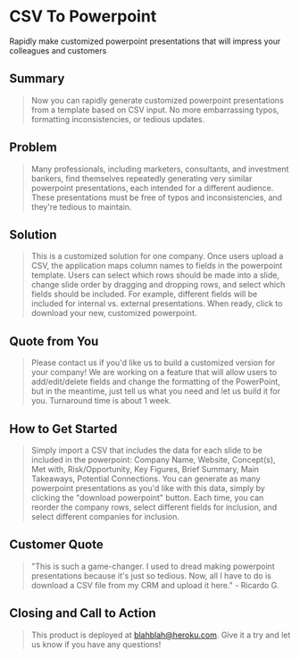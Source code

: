 # CSV To Powerpoint #
Rapidly make customized powerpoint presentations that will impress your colleagues and customers


<!-- 
> This material was originally posted [here](http://www.quora.com/What-is-Amazons-approach-to-product-development-and-product-management). It is reproduced here for posterities sake.

There is an approach called "working backwards" that is widely used at Amazon. They work backwards from the customer, rather than starting with an idea for a product and trying to bolt customers onto it. While working backwards can be applied to any specific product decision, using this approach is especially important when developing new products or features.

For new initiatives a product manager typically starts by writing an internal press release announcing the finished product. The target audience for the press release is the new/updated product's customers, which can be retail customers or internal users of a tool or technology. Internal press releases are centered around the customer problem, how current solutions (internal or external) fail, and how the new product will blow away existing solutions.

If the benefits listed don't sound very interesting or exciting to customers, then perhaps they're not (and shouldn't be built). Instead, the product manager should keep iterating on the press release until they've come up with benefits that actually sound like benefits. Iterating on a press release is a lot less expensive than iterating on the product itself (and quicker!).

If the press release is more than a page and a half, it is probably too long. Keep it simple. 3-4 sentences for most paragraphs. Cut out the fat. Don't make it into a spec. You can accompany the press release with a FAQ that answers all of the other business or execution questions so the press release can stay focused on what the customer gets. My rule of thumb is that if the press release is hard to write, then the product is probably going to suck. Keep working at it until the outline for each paragraph flows. 

Oh, and I also like to write press-releases in what I call "Oprah-speak" for mainstream consumer products. Imagine you're sitting on Oprah's couch and have just explained the product to her, and then you listen as she explains it to her audience. That's "Oprah-speak", not "Geek-speak".

Once the project moves into development, the press release can be used as a touchstone; a guiding light. The product team can ask themselves, "Are we building what is in the press release?" If they find they're spending time building things that aren't in the press release (overbuilding), they need to ask themselves why. This keeps product development focused on achieving the customer benefits and not building extraneous stuff that takes longer to build, takes resources to maintain, and doesn't provide real customer benefit (at least not enough to warrant inclusion in the press release).
 -->
 
## Summary ##
  > Now you can rapidly generate customized powerpoint presentations from a template based on CSV input. No more embarrassing typos, formatting inconsistencies, or tedious updates. 

## Problem ##
  > Many professionals, including marketers, consultants, and investment bankers, find themselves repeatedly generating very similar powerpoint presentations, each intended for a different audience. These presentations must be free of typos and inconsistencies, and they're tedious to maintain. 

## Solution ##
  > This is a customized solution for one company. Once users upload a CSV, the application maps column names to fields in the powerpoint template. Users can select which rows should be made into a slide, change slide order by dragging and dropping rows, and select which fields should be included. For example, different fields will be included for internal vs. external presentations. When ready, click to download your new, customized powerpoint.
  
## Quote from You ##
  > Please contact us if you'd like us to build a customized version for your company! We are working on a feature that will allow users to add/edit/delete fields and change the formatting of the PowerPoint, but in the meantime, just tell us what you need and let us build it for you. Turnaround time is about 1 week.

## How to Get Started ##
  > Simply import a CSV that includes the data for each slide to be included in the powerpoint: Company Name, Website, Concept(s), Met with, Risk/Opportunity, Key Figures, Brief Summary, Main Takeaways, Potential Connections. You can generate as many powerpoint presentations as you'd like with this data, simply by clicking the "download powerpoint" button. Each time, you can reorder the company rows, select different fields for inclusion, and select different companies for inclusion. 

## Customer Quote ##
  > "This is such a game-changer. I used to dread making powerpoint presentations because it's just so tedious. Now, all I have to do is download a CSV file from my CRM and upload it here." - Ricardo G.

## Closing and Call to Action ##
  > This product is deployed at blahblah@heroku.com. Give it a try and let us know if you have any questions!
